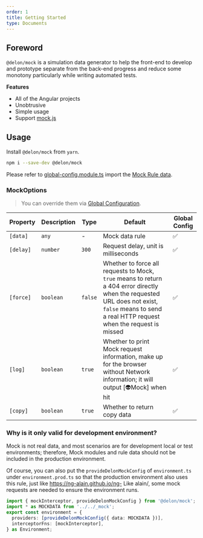 ```yaml
---
order: 1
title: Getting Started
type: Documents
---
```


## Foreword

`@delon/mock` is a simulation data generator to help the front-end to develop and prototype separate from the back-end progress and reduce some monotony particularly while writing automated tests.

**Features**

- All of the Angular projects
- Unobtrusive
- Simple usage
- Support [mock.js](http://mockjs.com/)

## Usage

Install `@delon/mock` from `yarn`.

```bash
npm i --save-dev @delon/mock
```

Please refer to [global-config.module.ts](https://github.com/ng-alain/ng-alain/blob/master/src/app/global-config.module.ts#L26-L30) import the [Mock Rule data](/mock/rule).

### MockOptions

> You can override them via [Global Configuration](/docs/global-config).

| Property | Description | Type | Default | Global Config |
|----------|-------------|------|---------|---------------|
| `[data]` | `any` | - | Mock data rule | ✅ |
| `[delay]` | `number` | `300` | Request delay, unit is milliseconds | ✅ |
| `[force]` | `boolean` | `false` | Whether to force all requests to Mock, `true` means to return a 404 error directly when the requested URL does not exist, `false` means to send a real HTTP request when the request is missed | ✅ |
| `[log]` | `boolean` | `true` | Whether to print Mock request information, make up for the browser without Network information; it will output [👽Mock] when hit | ✅ |
| `[copy]` | `boolean` | `true` | Whether to return copy data | ✅ |

### Why is it only valid for development environment?

Mock is not real data, and most scenarios are for development local or test environments; therefore, Mock modules and rule data should not be included in the production environment.

Of course, you can also put the `provideDelonMockConfig` of `environment.ts` under `environment.prod.ts` so that the production environment also uses this rule, just like https://ng-alain.github.io/ng- Like alain/, some mock requests are needed to ensure the environment runs.

```ts
import { mockInterceptor, provideDelonMockConfig } from '@delon/mock';
import * as MOCKDATA from '../../_mock';
export const environment = {
  providers: [provideDelonMockConfig({ data: MOCKDATA })],
  interceptorFns: [mockInterceptor],
} as Environment;
```
